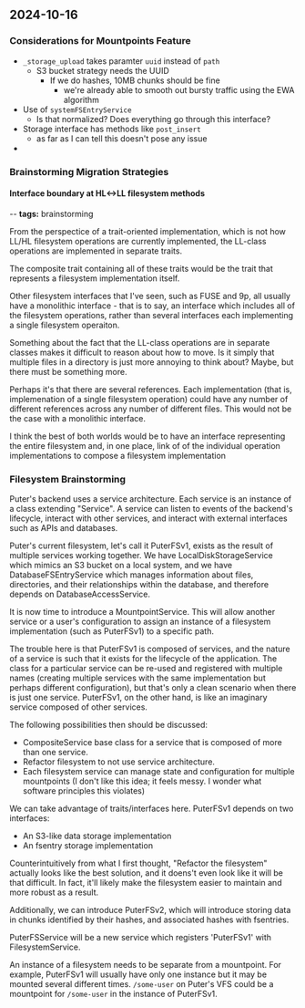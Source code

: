 ## 2024-10-16

### Considerations for Mountpoints Feature

- `_storage_upload` takes paramter `uuid` instead of `path`
  - S3 bucket strategy needs the UUID
    - If we do hashes, 10MB chunks should be fine
      - we're already able to smooth out bursty traffic using the
        EWA algorithm
- Use of `systemFSEntryService`
  - Is that normalized? Does everything go through this interface?
- Storage interface has methods like `post_insert`
  - as far as I can tell this doesn't pose any issue
-  

### Brainstorming Migration Strategies

#### Interface boundary at HL<->LL filesystem methods

-- **tags:** brainstorming

From the perspectice of a trait-oriented implementation,
which is not how LL/HL filesystem operations are currently implemented,
the LL-class operations are implemented in separate traits.

The composite trait containing all of these traits would be the trait
that represents a filesystem implementation itself.

Other filesystem interfaces that I've seen, such as FUSE and 9p,
all usually have a monolithic interface - that is to say, an interface
which includes all of the filesystem operations, rather than several
interfaces each implementing a single filesystem operaiton.

Something about the fact that the LL-class operations are in separate
classes makes it difficult to reason about how to move.
Is it simply that multiple files in a directory is just more
annoying to think about? Maybe, but there must be something more.

Perhaps it's that there are several references. Each implementation
(that is, implemenation of a single filesystem operation) could have
any number of different references across any number of different files.
This would not be the case with a monolithic interface.

I think the best of both worlds would be to have an interface representing
the entire filesystem and, in one place, link of of the individual
operation implementations to compose a filesystem implementation

### Filesystem Brainstorming

Puter's backend uses a service architecture. Each service is an instance
of a class extending "Service". A service can listen to events of the
backend's lifecycle, interact with other services, and interact with
external interfaces such as APIs and databases.

Puter's current filesystem, let's call it PuterFSv1, exists as the result
of multiple services working together. We have LocalDiskStorageService
which mimics an S3 bucket on a local system, and we have
DatabaseFSEntryService which manages information about files, directories,
and their relationships within the database, and therefore depends on
DatabaseAccessService.

It is now time to introduce a MountpointService. This will allow another
service or a user's configuration to assign an instance of a filesystem
implementation (such as PuterFSv1) to a specific path.

The trouble here is that PuterFSv1 is composed of services, and the nature
of a service is such that it exists for the lifecycle of the application.
The class for a particular service can be re-used and registered with
multiple names (creating multiple services with the same implementation
but perhaps different configuration), but that's only a clean scenario when
there is just one service. PuterFSv1, on the other hand, is like an
imaginary service composed of other services.

The following possibilities then should be discussed:
- CompositeService base class for a service that is composed of
  more than one service.
- Refactor filesystem to not use service architecture.
- Each filesystem service can manage state and configuration
  for multiple mountpoints
  (I don't like this idea; it feels messy. I wonder what software
   principles this violates)

We can take advantage of traits/interfaces here.
PuterFSv1 depends on two interfaces:
- An S3-like data storage implementation
- An fsentry storage implementation

Counterintuitively from what I first thought, "Refactor the filesystem"
actually looks like the best solution, and it doens't even look like it
will be that difficult. In fact, it'll likely make the filesystem easier
to maintain and more robust as a result.

Additionally, we can introduce PuterFSv2, which will introduce storing
data in chunks identified by their hashes, and associated hashes with
fsentries.

PuterFSService will be a new service which registers 'PuterFSv1' with
FilesystemService.

An instance of a filesystem needs to be separate from a mountpoint.
For example, PuterFSv1 will usually have only one instance but it may
be mounted several different times. `/some-user` on Puter's VFS could
be a mountpoint for `/some-user` in the instance of PuterFSv1.

